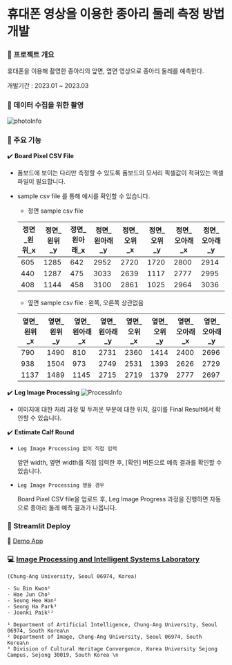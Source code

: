 # 휴대폰 영상을 이용한 종아리 둘레 측정 방법 개발

### :pushpin: 프로젝트 개요
휴대폰을 이용해 촬영한 종아리의 앞면, 옆면 영상으로 종아리 둘레를 예측한다.

개발기간 : 2023.01 ~ 2023.03

### :pushpin: 데이터 수집을 위한 촬영
![photoInfo](https://user-images.githubusercontent.com/74354757/225484053-85392ad9-234b-4350-9e2b-7fee8440061a.png)

### :pushpin: 주요 기능
:heavy_check_mark: **Board Pixel CSV File**

- 폼보드에 보이는 다리만 측정할 수 있도록 폼보드의 모서리 픽셀값이 적혀있는 엑셀 파일이 필요합니다.
- sample csv file 를 통해 예시를 확인할 수 있습니다.

    - 정면 sample csv file

    |정면_왼위_x|정면_왼위_y|정면_왼아래_x|정면_왼아래_y|정면_오위_x|정면_오위_y|정면_오아래_x|정면_오아래_y|
    |-------|-------|--------|--------|-------|-------|--------|--------|
    |605    |1285   |642     |2952    |2720   |1720   |2800    |2914    |
    |440    |1287   |475     |3033    |2639   |1117   |2777    |2995    |
    |408    |1144   |458     |3100    |2861   |1025   |2964    |3036    |

    - 옆면 sample csv file : 왼쪽, 오른쪽 상관없음

    |옆면_왼위_x|옆면_왼위_y|옆면_왼아래_x|옆면_왼아래_y|옆면_오위_x|옆면_오위_y|옆면_오아래_x|옆면_오아래_y|
    |--------|--------|---------|---------|--------|--------|---------|---------|
    |790     |1490    |810      |2731     |2360    |1414    |2400     |2696     |
    |938     |1504    |973      |2749     |2531    |1393    |2626     |2729     |
    |1137    |1489    |1145     |2715     |2719    |1379    |2777     |2697     |

:heavy_check_mark: **Leg Image Processing**
![ProcessInfo](https://user-images.githubusercontent.com/74354757/226538242-61835825-2bcd-4525-a0e5-da612d07361d.png)

- 이미지에 대한 처리 과정 및 두꺼운 부분에 대한 위치, 길이를 Final Result에서 확인할 수 있습니다.

:heavy_check_mark: **Estimate Calf Round**

- `Leg Image Processing 없이 직접 입력`

    앞면 width, 옆면 width를 직접 입력한 후, [확인] 버튼으로 예측 결과를 확인할 수 있습니다.
    
- `Leg Image Processing 했을 경우`

    Board Pixel CSV file을 업로드 후, Leg Image Progress 과정을 진행하면 자동으로 종아리 둘레 예측 결과가 나옵니다.

### :pushpin: Streamlit Deploy
👋 [Demo App](https://suptudy-calf-app-x5u5wa.streamlit.app/)

### :computer: [Image Processing and Intelligent Systems Laboratory](https://www.ipis.cau.ac.kr/%ED%99%88)
    (Chung-Ang University, Seoul 06974, Korea)
    
    - Su Bin Kwon¹
    - Hae Jun Cho¹
    - Seung Hee Han²
    - Seong Ha Park³
    - Joonki Paik¹² 
    
    ¹ Department of Artificial Intelligence, Chung-Ang University, Seoul 06974, South Korea\n
    ² Department of Image, Chung-Ang University, Seoul 06974, South Korea\n
    ³ Division of Cultural Heritage Convergence, Korea University Sejong Campus, Sejong 30019, South Korea \n
